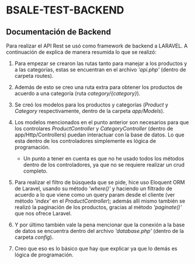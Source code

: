 # BSALE-TEST-BACKEND
## Documentación de Backend

Para realizar el API Rest se usó como framework de backend a LARAVEL. A continuación de explica de manera resumida lo que se realizó:

1. Para empezar se crearon las rutas tanto para manejar a los productos y a las categorías, estas se encuentran en el archivo *'api.php'* (dentro de carpeta routes).
2. Además de esto se creo una ruta extra para obtener los productos de acuerdo a una categoría (ruta *category/{category}*).
3. Se creó los modelos para los productos y categorías (*Product* y *Category* respectivamente, dentro de la carpeta *app/Models*).
4. Los modelos mencionados en el punto anterior son necesarios para que los controlares *ProductController* y *CategoryController* (dentro de app/Http/Controllers) puedan interactuar con la base de datos. Lo que esta dentro de los controladores simplemente es lógica de programación.
    - Un punto a tener en cuenta es que no he usado todos los métodos dentro de los controladores, ya que no se requiere realizar un crud completo.
5. Para realizar el filtro de búsqueda que se pide, hice uso Eloquent ORM de Laravel, usando su método *'where()'* y haciendo un filtrado de acuerdo a lo que viene como un query param desde el cliente (ver método *'index'* en el *ProductController*); además allí mismo también se realizó la paginación de los productos, gracias al método *'paginate()'* que nos ofrece Laravel.

6. Y por último también vale la pena mencionar que la conexión a la base de datos se encuentra dentro del archivo *'database.php'* (dentro de la carpeta *config*).
7. Creo que eso es lo básico que hay que explicar ya que lo demás es lógica de programación.


